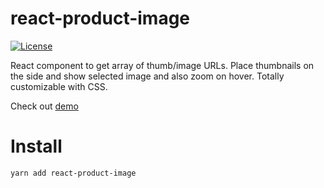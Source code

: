 react-product-image
===================

[![License][license-src]][license-href]

React component to get array of thumb/image URLs. Place thumbnails on the side and show selected image and also zoom on hover. Totally customizable with CSS.

Check out [demo][demo-url]

# Install

```bash
yarn add react-product-image
```


[license-src]: https://img.shields.io/badge/license-MIT-brightgreen.svg
[license-href]: LICENSE.md
[demo-url]: https://codesandbox.io/s/react-product-image-yfpsc
